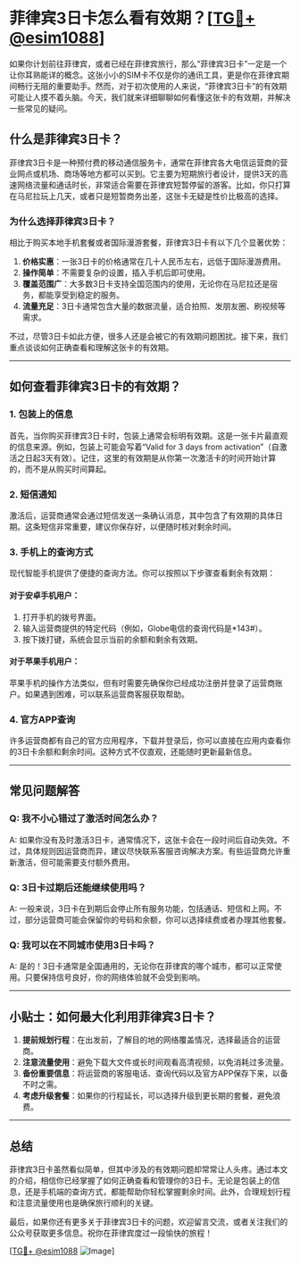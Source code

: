 # 菲律宾3日卡怎么看有效期？[[TG💪+ @esim1088](https://t.me/s/esim1088)]

如果你计划前往菲律宾，或者已经在菲律宾旅行，那么“菲律宾3日卡”一定是一个让你耳熟能详的概念。这张小小的SIM卡不仅是你的通讯工具，更是你在菲律宾期间畅行无阻的重要助手。然而，对于初次使用的人来说，“菲律宾3日卡”的有效期可能让人摸不着头脑。今天，我们就来详细聊聊如何看懂这张卡的有效期，并解决一些常见的疑问。

## 什么是菲律宾3日卡？

菲律宾3日卡是一种预付费的移动通信服务卡，通常在菲律宾各大电信运营商的营业网点或机场、商场等地方都可以买到。它主要为短期旅行者设计，提供3天的高速网络流量和通话时长，非常适合需要在菲律宾短暂停留的游客。比如，你只打算在马尼拉玩上几天，或者只是短暂商务出差，这张卡无疑是性价比极高的选择。

### 为什么选择菲律宾3日卡？

相比于购买本地手机套餐或者国际漫游套餐，菲律宾3日卡有以下几个显著优势：

1. **价格实惠**：一张3日卡的价格通常在几十人民币左右，远低于国际漫游费用。
2. **操作简单**：不需要复杂的设置，插入手机后即可使用。
3. **覆盖范围广**：大多数3日卡支持全国范围内的使用，无论你在马尼拉还是宿务，都能享受到稳定的服务。
4. **流量充足**：3日卡通常包含大量的数据流量，适合拍照、发朋友圈、刷视频等需求。

不过，尽管3日卡如此方便，很多人还是会被它的有效期问题困扰。接下来，我们重点谈谈如何正确查看和理解这张卡的有效期。

---

## 如何查看菲律宾3日卡的有效期？

### 1. 包装上的信息

首先，当你购买菲律宾3日卡时，包装上通常会标明有效期。这是一张卡片最直观的信息来源。例如，包装上可能会写着“Valid for 3 days from activation”（自激活之日起3天有效）。记住，这里的有效期是从你第一次激活卡的时间开始计算的，而不是从购买时间算起。

### 2. 短信通知

激活后，运营商通常会通过短信发送一条确认消息，其中包含了有效期的具体日期。这条短信非常重要，建议你保存好，以便随时核对剩余时间。

### 3. 手机上的查询方式

现代智能手机提供了便捷的查询方法。你可以按照以下步骤查看剩余有效期：

#### 对于安卓手机用户：
1. 打开手机的拨号界面。
2. 输入运营商提供的特定代码（例如，Globe电信的查询代码是\*143#）。
3. 按下拨打键，系统会显示当前的余额和剩余有效期。

#### 对于苹果手机用户：
苹果手机的操作方法类似，但有时需要先确保你已经成功注册并登录了运营商账户。如果遇到困难，可以联系运营商客服获取帮助。

### 4. 官方APP查询

许多运营商都有自己的官方应用程序，下载并登录后，你可以直接在应用内查看你的3日卡余额和剩余时间。这种方式不仅直观，还能随时更新最新信息。

---

## 常见问题解答

### Q: 我不小心错过了激活时间怎么办？
A: 如果你没有及时激活3日卡，通常情况下，这张卡会在一段时间后自动失效。不过，具体规则因运营商而异，建议尽快联系客服咨询解决方案。有些运营商允许重新激活，但可能需要支付额外费用。

### Q: 3日卡过期后还能继续使用吗？
A: 一般来说，3日卡在到期后会停止所有服务功能，包括通话、短信和上网。不过，部分运营商可能会保留你的号码和余额，你可以选择续费或者办理其他套餐。

### Q: 我可以在不同城市使用3日卡吗？
A: 是的！3日卡通常是全国通用的，无论你在菲律宾的哪个城市，都可以正常使用。只要保持信号良好，你的网络体验就不会受到影响。

---

## 小贴士：如何最大化利用菲律宾3日卡？

1. **提前规划行程**：在出发前，了解目的地的网络覆盖情况，选择最适合的运营商。
2. **注意流量使用**：避免下载大文件或长时间观看高清视频，以免消耗过多流量。
3. **备份重要信息**：将运营商的客服电话、查询代码以及官方APP保存下来，以备不时之需。
4. **考虑升级套餐**：如果你的行程延长，可以选择升级到更长期的套餐，避免浪费。

---

## 总结

菲律宾3日卡虽然看似简单，但其中涉及的有效期问题却常常让人头疼。通过本文的介绍，相信你已经掌握了如何正确查看和管理你的3日卡。无论是包装上的信息，还是手机端的查询方式，都能帮助你轻松掌握剩余时间。此外，合理规划行程和注意流量使用也是确保旅行顺利的关键。

最后，如果你还有更多关于菲律宾3日卡的问题，欢迎留言交流，或者关注我们的公众号获取更多信息。祝你在菲律宾度过一段愉快的旅程！

[[TG💪+ @esim1088](https://t.me/s/esim1088) ![Image](https://i.postimg.cc/4NQfJmqS/Snipaste-2025-05-13-00-14-12.png)]